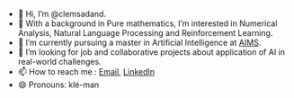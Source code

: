 - 👋 Hi, I’m @clemsadand. 
- 👀 With a background in Pure mathematics, I’m interested in Numerical Analysis, Natural Language Processing and Reinforcement Learning.
- 🌱 I’m currently pursuing a master in Artificial Intelligence at [AIMS](aims.ac.za). 
- 💞️ I’m looking for job and collaborative projects about application of AI in real-world challenges. 
- 📫 How to reach me : [Email](clementa@aims.ac.za), [LinkedIn](https://www.linkedin.com/in/clemsadand)
- 😄 Pronouns: klé-man
<!--- ⚡ Fun fact: ...--->

<!---
clemsadand/clemsadand is a ✨ special ✨ repository because its `README.md` (this file) appears on your GitHub profile.
You can click the Preview link to take a look at your changes.
--->
